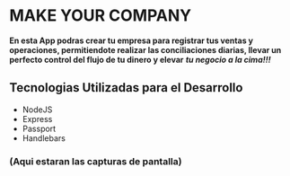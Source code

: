 # MAKE YOUR COMPANY

**En esta App podras crear tu empresa para registrar tus ventas y operaciones,  permitiendote realizar las conciliaciones diarias, llevar un perfecto control del flujo de tu dinero y  elevar** ***tu negocio a la cima!!!*** 

## Tecnologias Utilizadas para el Desarrollo

* NodeJS
* Express
* Passport
* Handlebars


### (Aqui estaran las capturas de pantalla) 
